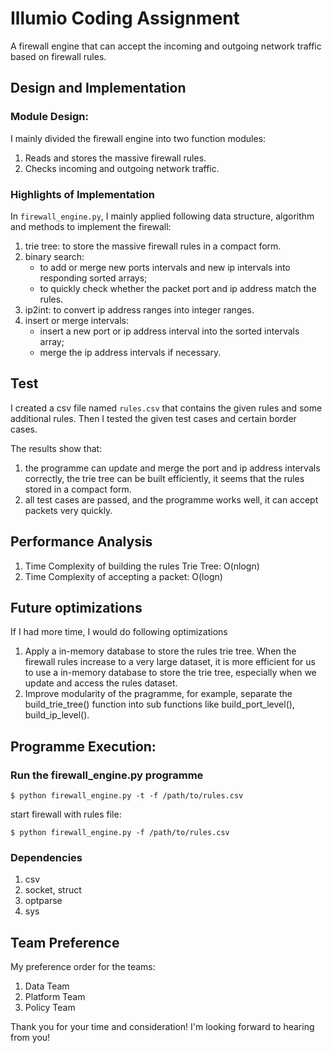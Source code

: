 # Illumio Coding Assignment

A firewall engine that can accept the incoming and outgoing network traffic based on firewall rules.

## Design and Implementation
### Module Design:
I mainly divided the firewall engine into two function modules:
1. Reads and stores the massive firewall rules.
2. Checks incoming and outgoing network traffic.

### Highlights of Implementation
In `firewall_engine.py`, I mainly applied following data structure, algorithm and methods to implement the firewall:
1. trie tree: to store the massive firewall rules in a compact form.
2. binary search:
   * to add or merge new ports intervals and new ip intervals into responding sorted arrays;
   * to quickly check whether the packet port and ip address match the rules.
3. ip2int: to convert ip address ranges into integer ranges.
4. insert or merge intervals:
   * insert a new port or ip address interval into the sorted intervals array;
   * merge the ip address intervals if necessary.

## Test
I created a csv file named `rules.csv` that contains the given rules and some additional rules. Then I tested
the given test cases and certain border cases.

The results show that:
1) the programme can update and merge the port and ip address intervals correctly, the trie tree can be built efficiently, it seems that the rules stored in a compact form.
2) all test cases are passed, and the programme works well, it can accept packets very quickly.

## Performance Analysis
1. Time Complexity of building the rules Trie Tree: O(nlogn)
2. Time Complexity of accepting a packet: O(logn)

## Future optimizations
If I had more time, I would do following optimizations
1. Apply a in-memory database to store the rules trie tree. When the firewall rules increase to a very large dataset, it is more efficient for us to use a in-memory database to store the trie tree, especially when we update and access the rules dataset.
2. Improve modularity of the pragramme, for example, separate the build_trie_tree() function into sub functions like build_port_level(), build_ip_level().

## Programme Execution:
### Run the firewall_engine.py programme
```
$ python firewall_engine.py -t -f /path/to/rules.csv
```

start firewall with rules file:
```
$ python firewall_engine.py -f /path/to/rules.csv
```

### Dependencies
1. csv
2. socket, struct
3. optparse
4. sys

## Team Preference
My preference order for the teams:
1. Data Team
2. Platform Team
3. Policy Team


Thank you for your time and consideration! I'm looking forward to hearing from you!
